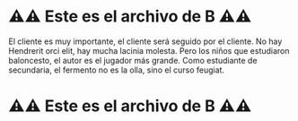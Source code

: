# ⚠️⚠️ Este es el archivo de **B** ⚠️⚠️

El cliente es muy importante, el cliente será seguido por el cliente.
No hay Hendrerit orci elit, hay mucha lacinia molesta.
Pero los niños que estudiaron baloncesto, el autor es el jugador más grande.
Como estudiante de secundaria, el fermento no es la olla, sino el curso feugiat.

# ⚠️⚠️ Este es el archivo de **B** ⚠️⚠️
